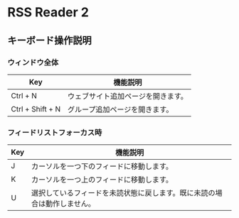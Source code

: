 # RSS Reader 2

## キーボード操作説明

### ウィンドウ全体

| Key              | 機能説明              |
|------------------|-------------------|
| Ctrl + N         | ウェブサイト追加ページを開きます。 |
| Ctrl + Shift + N | グループ追加ページを開きます。   |

### フィードリストフォーカス時

| Key | 機能説明                                 |
|-----|--------------------------------------|
| J   | カーソルを一つ下のフィードに移動します。                 |
| K   | カーソルを一つ上のフィードに移動します。                 |
| U   | 選択しているフィードを未読状態に戻します。既に未読の場合は動作しません。 |